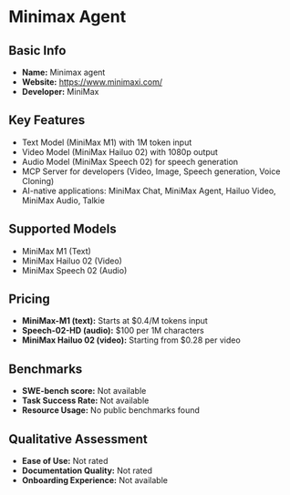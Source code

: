 # Minimax Agent

## Basic Info
- **Name:** Minimax agent
- **Website:** https://www.minimaxi.com/
- **Developer:** MiniMax

## Key Features
- Text Model (MiniMax M1) with 1M token input
- Video Model (MiniMax Hailuo 02) with 1080p output
- Audio Model (MiniMax Speech 02) for speech generation
- MCP Server for developers (Video, Image, Speech generation, Voice Cloning)
- AI-native applications: MiniMax Chat, MiniMax Agent, Hailuo Video, MiniMax Audio, Talkie

## Supported Models
- MiniMax M1 (Text)
- MiniMax Hailuo 02 (Video)
- MiniMax Speech 02 (Audio)

## Pricing
- **MiniMax-M1 (text):** Starts at $0.4/M tokens input
- **Speech-02-HD (audio):** $100 per 1M characters
- **MiniMax Hailuo 02 (video):** Starting from $0.28 per video

## Benchmarks
- **SWE-bench score:** Not available
- **Task Success Rate:** Not available
- **Resource Usage:** No public benchmarks found

## Qualitative Assessment

- **Ease of Use:** Not rated
- **Documentation Quality:** Not rated
- **Onboarding Experience:** Not available
